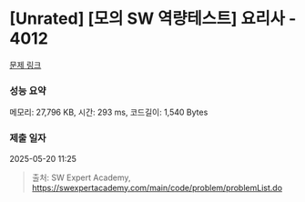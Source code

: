 # [Unrated] [모의 SW 역량테스트] 요리사 - 4012 

[문제 링크](https://swexpertacademy.com/main/code/problem/problemDetail.do?contestProbId=AWIeUtVakTMDFAVH) 

### 성능 요약

메모리: 27,796 KB, 시간: 293 ms, 코드길이: 1,540 Bytes

### 제출 일자

2025-05-20 11:25



> 출처: SW Expert Academy, https://swexpertacademy.com/main/code/problem/problemList.do